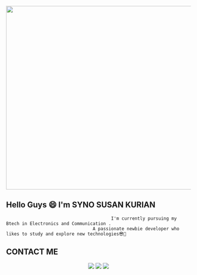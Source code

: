 <p align="center">
  <img width="1000" height="500" src="https://user-images.githubusercontent.com/124377027/236632552-4f6257ab-c681-473b-a6a0-72ae240f5af8.gif">
</p>







## Hello Guys 😄 I'm SYNO SUSAN KURIAN 
                                            I'm currently pursuing my Btech in Electronics and Communication .  
                                     A passionate newbie developer who likes to study and explore new technologies😎🤩 
  
 
 
 ## CONTACT ME 
  <p align="center">
<a href="https://www.instagram.com/_secret_annexe_/"><img src="https://user-images.githubusercontent.com/124377027/236633568-f67d8b85-3e96-42a7-8888-9378c9bd0ab7.png  "/></a>
<a href="https://www.linkedin.com/in/syno-susan-594b2b240/"><img src="https://user-images.githubusercontent.com/124377027/236633662-b365783c-ba3a-4599-8cad-03c6e8d2e8aa.png"/></a>
<a href="https://www.discordapp.com/users/synosusan#9426"><img src="https://user-images.githubusercontent.com/124377027/236634119-099b2174-a2be-4499-9c96-d014639d503c.png"/></a>

